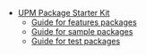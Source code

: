 * [UPM Package Starter Kit](index)
	* [Guide for features packages](tools-package-guide.md)
	* [Guide for sample packages](sample-package-guide.md)
	* [Guide for test packages](test-package-guide.md)
